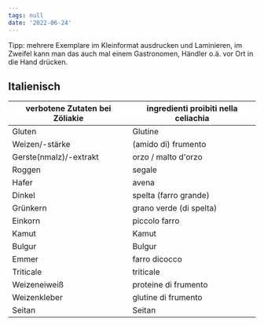 ```yaml
---
tags: null
date: '2022-06-24'
---
```




Tipp: mehrere Exemplare im Kleinformat ausdrucken und Laminieren, im Zweifel kann man das auch mal einem Gastronomen, Händler o.ä. vor Ort in die Hand drücken.

## Italienisch
verbotene Zutaten bei Zöliakie | ingredienti proibiti nella celiachia
--|--
Gluten|	Glutine
Weizen/-stärke|	(amido di) frumento
Gerste(nmalz)/-extrakt	|orzo / malto d'orzo
Roggen|	segale
Hafer	|avena
Dinkel|	spelta (farro grande)
Grünkern|	grano verde (di spelta)
Einkorn|	piccolo farro
Kamut	|Kamut
Bulgur	|Bulgur
Emmer|	farro dicocco
Triticale	|triticale
Weizeneiweiß|	proteine di frumento
Weizenkleber	|glutine di frumento
Seitan	|Seitan

